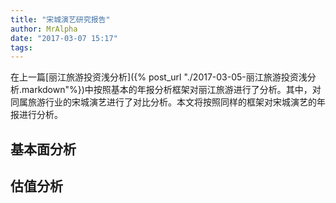 ```yaml
---
title: "宋城演艺研究报告"
author: MrAlpha
date: "2017-03-07 15:17"
tags:
---
```


在上一篇[丽江旅游投资浅分析]({% post_url "./2017-03-05-丽江旅游投资浅分析.markdown"%})中按照基本的年报分析框架对丽江旅游进行了分析。其中，对同属旅游行业的宋城演艺进行了对比分析。本文将按照同样的框架对宋城演艺的年报进行分析。

## 基本面分析

## 估值分析
